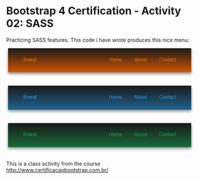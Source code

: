 # Bootstrap 4 Certification - Activity 02: SASS
Practicing SASS features. This code i have wrote produces this nice menu:

![Animated GIF showing the resulting Menu](https://github.com/leandro-almeida/bootstrap4-class02-sass/blob/master/bootstrap4-class02-sass.gif "Menu Made with SASS & CSS3")

![Animated GIF showing the resulting Menu](https://github.com/leandro-almeida/bootstrap4-class02-sass/blob/master/bootstrap4-class02-sass-blue.gif "Menu Made with SASS & CSS3")

![Animated GIF showing the resulting Menu](https://github.com/leandro-almeida/bootstrap4-class02-sass/blob/master/bootstrap4-class02-sass-green.gif "Menu Made with SASS & CSS3")

This is a class activity from the course http://www.certificacaobootstrap.com.br/
